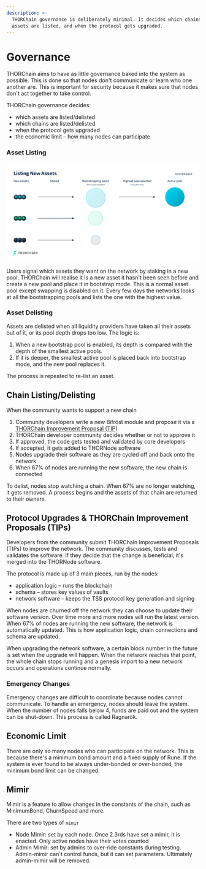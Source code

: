 ```yaml
---
description: >-
  THORChain governance is deliberately minimal. It decides which chains and
  assets are listed, and when the protocol gets upgraded.
---
```


# Governance

THORChain aims to have as little governance baked into the system as possible. This is done so that nodes don't communicate or learn who one another are. This is important for security because it makes sure that nodes don't act together to take control.

THORChain governance decides:

* which assets are listed/delisted
* which chains are listed/delisted
* when the protocol gets upgraded
* the economic limit – how many nodes can participate

### Asset Listing

![](../.gitbook/assets/listing-new-assets.jpg)

Users signal which assets they want on the network by staking in a new pool. THORChain will realise it is a new asset it hasn't been seen before and create a new pool and place it in bootstrap mode. This is a normal asset pool except swapping is disabled on it. Every few days the networks looks at all the bootstrapping pools and lists the one with the highest value.

### Asset Delisting

Assets are delisted when all liquidity providers have taken all their assets out of it, or its pool depth drops too low. The logic is:

1. When a new bootstrap pool is enabled, its depth is compared with the depth of the smallest active pools.
2. If it is deeper, the smallest active pool is placed back into bootstrap mode, and the new pool replaces it.

The process is repeated to re-list an asset.

## Chain Listing/Delisting

When the community wants to support a new chain

1. Community developers write a new Bifröst module and propose it via a [THORChain Improvement Proposal (TIP)](governance.md#protocol-upgrades-and-thorchain-improvement-proposals-tips)
2. THORChain developer community decides whether or not to approve it
3. If approved, the code gets tested and validated by core developers
4. If accepted, it gets added to THORNode software
5. Nodes upgrade their software as they are cycled off and back onto the network
6. When 67% of nodes are running the new software, the new chain is connected

To delist, nodes stop watching a chain. When 67% are no longer watching, it gets removed. A process begins and the assets of that chain are returned to their owners.

## Protocol Upgrades & THORChain Improvement Proposals (TIPs)

Developers from the community submit THORChain Improvement Proposals (TIPs) to improve the network. The community discusses, tests and validates the software. If they decide that the change is beneficial, it's merged into the THORNode software.

The protocol is made up of 3 main pieces, run by the nodes:

* application logic – runs the blockchain
* schema – stores key values of vaults
* network software – keeps the TSS protocol key generation and signing

When nodes are churned off the network they can choose to update their software version. Over time more and more nodes will run the latest version. When 67% of nodes are running the new software, the network is automatically updated. This is how application logic, chain connections and schema are updated.

When upgrading the network software, a certain block number in the future is set when the upgrade will happen. When the network reaches that point, the whole chain stops running and a genesis import to a new network occurs and operations continue normally.

### Emergency Changes

Emergency changes are difficult to coordinate because nodes cannot communicate. To handle an emergency, nodes should leave the system. When the number of nodes falls below 4, funds are paid out and the system can be shut-down. This process is called Ragnarök.

## Economic Limit

There are only so many nodes who can participate on the network. This is because there's a minimum bond amount and a fixed supply of Rune. If the system is ever found to be always under-bonded or over-bonded, the minimum bond limit can be changed.

## Mimir

Mimir is a feature to allow changes in the constants of the chain, such as MinimumBond, ChurnSpeed and more.&#x20;

There are two types of `mimir`

* Node Mimir: set by each node. Once 2.3rds have set a mimir, it is enacted. Only active nodes have their votes counted
* Admin Mimir: set by admins to over-ride constants during testing. Admin-mimir can't control funds, but it can set parameters. Ultimately admin-mimir will be removed.&#x20;
